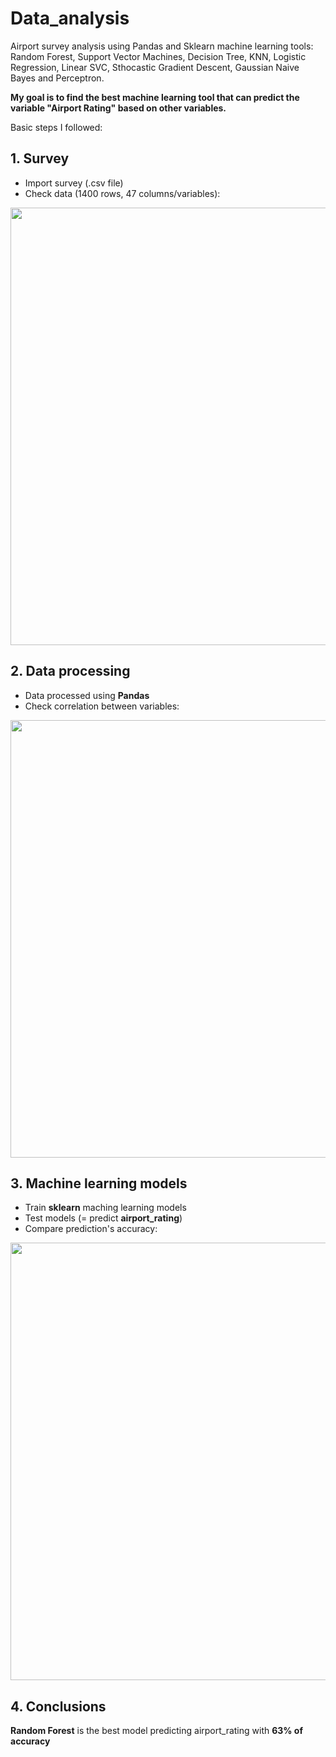 # Data_analysis
<p>Airport survey analysis using Pandas and Sklearn machine learning tools: Random Forest, Support Vector Machines, Decision Tree, KNN, Logistic Regression, Linear SVC, Sthocastic Gradient Descent, Gaussian Naive Bayes and Perceptron.</p>

<p><b>My goal is to find the best machine learning tool that can predict the variable "Airport Rating" based on other variables.</b></p>

<p>Basic steps I followed:</p>

## 1. Survey
<ul>
  <li>Import survey (.csv file)</li>
  <li>Check data (1400 rows, 47 columns/variables):</li>
</ul>
<p align="center"><img src="https://user-images.githubusercontent.com/24521991/32989191-b9b638ea-cd4c-11e7-836f-cbf78b9f5032.PNG" width="700"></p>

## 2. Data processing
<ul>
<li>Data processed using <b>Pandas</b></li>
<li>Check correlation between variables:</li>
</ul>
<p align="center"><img src="https://user-images.githubusercontent.com/24521991/32992023-a16bf3a4-cd80-11e7-9b0e-456c0705e1ef.png" width="700"></p>

## 3. Machine learning models
<ul>
<li>Train <b>sklearn</b> maching learning models</li>
<li>Test models (= predict <b>airport_rating</b>)</li>
<li>Compare prediction's accuracy:</li>
</ul>
<p align="center"><img src="https://user-images.githubusercontent.com/24521991/32992042-c98dfad0-cd80-11e7-94bf-777e47385255.png" width="700"></p>

## 4. Conclusions
<b>Random Forest</b> is the best model predicting airport_rating with <b>63% of accuracy</b>
